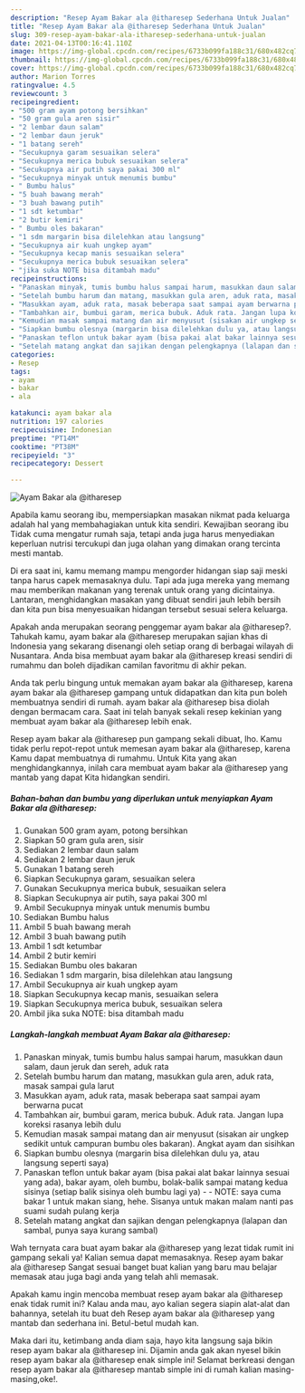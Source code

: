 ```yaml
---
description: "Resep Ayam Bakar ala @itharesep Sederhana Untuk Jualan"
title: "Resep Ayam Bakar ala @itharesep Sederhana Untuk Jualan"
slug: 309-resep-ayam-bakar-ala-itharesep-sederhana-untuk-jualan
date: 2021-04-13T00:16:41.110Z
image: https://img-global.cpcdn.com/recipes/6733b099fa188c31/680x482cq70/ayam-bakar-ala-itharesep-foto-resep-utama.jpg
thumbnail: https://img-global.cpcdn.com/recipes/6733b099fa188c31/680x482cq70/ayam-bakar-ala-itharesep-foto-resep-utama.jpg
cover: https://img-global.cpcdn.com/recipes/6733b099fa188c31/680x482cq70/ayam-bakar-ala-itharesep-foto-resep-utama.jpg
author: Marion Torres
ratingvalue: 4.5
reviewcount: 3
recipeingredient:
- "500 gram ayam potong bersihkan"
- "50 gram gula aren sisir"
- "2 lembar daun salam"
- "2 lembar daun jeruk"
- "1 batang sereh"
- "Secukupnya garam sesuaikan selera"
- "Secukupnya merica bubuk sesuaikan selera"
- "Secukupnya air putih saya pakai 300 ml"
- "Secukupnya minyak untuk menumis bumbu"
- " Bumbu halus"
- "5 buah bawang merah"
- "3 buah bawang putih"
- "1 sdt ketumbar"
- "2 butir kemiri"
- " Bumbu oles bakaran"
- "1 sdm margarin bisa dilelehkan atau langsung"
- "Secukupnya air kuah ungkep ayam"
- "Secukupnya kecap manis sesuaikan selera"
- "Secukupnya merica bubuk sesuaikan selera"
- "jika suka NOTE bisa ditambah madu"
recipeinstructions:
- "Panaskan minyak, tumis bumbu halus sampai harum, masukkan daun salam, daun jeruk dan sereh, aduk rata"
- "Setelah bumbu harum dan matang, masukkan gula aren, aduk rata, masak sampai gula larut"
- "Masukkan ayam, aduk rata, masak beberapa saat sampai ayam berwarna pucat"
- "Tambahkan air, bumbui garam, merica bubuk. Aduk rata. Jangan lupa koreksi rasanya lebih dulu"
- "Kemudian masak sampai matang dan air menyusut (sisakan air ungkep sedikit untuk campuran bumbu oles bakaran). Angkat ayam dan sisihkan"
- "Siapkan bumbu olesnya (margarin bisa dilelehkan dulu ya, atau langsung seperti saya)"
- "Panaskan teflon untuk bakar ayam (bisa pakai alat bakar lainnya sesuai yang ada), bakar ayam, oleh bumbu, bolak-balik sampai matang kedua sisinya (setiap balik sisinya oleh bumbu lagi ya)  NOTE: saya cuma bakar 1 untuk makan siang, hehe. Sisanya untuk makan malam nanti pas suami sudah pulang kerja"
- "Setelah matang angkat dan sajikan dengan pelengkapnya (lalapan dan sambal, punya saya kurang sambal)"
categories:
- Resep
tags:
- ayam
- bakar
- ala

katakunci: ayam bakar ala 
nutrition: 197 calories
recipecuisine: Indonesian
preptime: "PT14M"
cooktime: "PT38M"
recipeyield: "3"
recipecategory: Dessert

---
```



![Ayam Bakar ala @itharesep](https://img-global.cpcdn.com/recipes/6733b099fa188c31/680x482cq70/ayam-bakar-ala-itharesep-foto-resep-utama.jpg)

Apabila kamu seorang ibu, mempersiapkan masakan nikmat pada keluarga adalah hal yang membahagiakan untuk kita sendiri. Kewajiban seorang ibu Tidak cuma mengatur rumah saja, tetapi anda juga harus menyediakan keperluan nutrisi tercukupi dan juga olahan yang dimakan orang tercinta mesti mantab.

Di era  saat ini, kamu memang mampu mengorder hidangan siap saji meski tanpa harus capek memasaknya dulu. Tapi ada juga mereka yang memang mau memberikan makanan yang terenak untuk orang yang dicintainya. Lantaran, menghidangkan masakan yang dibuat sendiri jauh lebih bersih dan kita pun bisa menyesuaikan hidangan tersebut sesuai selera keluarga. 



Apakah anda merupakan seorang penggemar ayam bakar ala @itharesep?. Tahukah kamu, ayam bakar ala @itharesep merupakan sajian khas di Indonesia yang sekarang disenangi oleh setiap orang di berbagai wilayah di Nusantara. Anda bisa membuat ayam bakar ala @itharesep kreasi sendiri di rumahmu dan boleh dijadikan camilan favoritmu di akhir pekan.

Anda tak perlu bingung untuk memakan ayam bakar ala @itharesep, karena ayam bakar ala @itharesep gampang untuk didapatkan dan kita pun boleh membuatnya sendiri di rumah. ayam bakar ala @itharesep bisa diolah dengan bermacam cara. Saat ini telah banyak sekali resep kekinian yang membuat ayam bakar ala @itharesep lebih enak.

Resep ayam bakar ala @itharesep pun gampang sekali dibuat, lho. Kamu tidak perlu repot-repot untuk memesan ayam bakar ala @itharesep, karena Kamu dapat membuatnya di rumahmu. Untuk Kita yang akan menghidangkannya, inilah cara membuat ayam bakar ala @itharesep yang mantab yang dapat Kita hidangkan sendiri.

<!--inarticleads1-->

##### Bahan-bahan dan bumbu yang diperlukan untuk menyiapkan Ayam Bakar ala @itharesep:

1. Gunakan 500 gram ayam, potong bersihkan
1. Siapkan 50 gram gula aren, sisir
1. Sediakan 2 lembar daun salam
1. Sediakan 2 lembar daun jeruk
1. Gunakan 1 batang sereh
1. Siapkan Secukupnya garam, sesuaikan selera
1. Gunakan Secukupnya merica bubuk, sesuaikan selera
1. Siapkan Secukupnya air putih, saya pakai 300 ml
1. Ambil Secukupnya minyak untuk menumis bumbu
1. Sediakan  Bumbu halus
1. Ambil 5 buah bawang merah
1. Ambil 3 buah bawang putih
1. Ambil 1 sdt ketumbar
1. Ambil 2 butir kemiri
1. Sediakan  Bumbu oles bakaran
1. Sediakan 1 sdm margarin, bisa dilelehkan atau langsung
1. Ambil Secukupnya air kuah ungkep ayam
1. Siapkan Secukupnya kecap manis, sesuaikan selera
1. Siapkan Secukupnya merica bubuk, sesuaikan selera
1. Ambil jika suka NOTE: bisa ditambah madu




<!--inarticleads2-->

##### Langkah-langkah membuat Ayam Bakar ala @itharesep:

1. Panaskan minyak, tumis bumbu halus sampai harum, masukkan daun salam, daun jeruk dan sereh, aduk rata
1. Setelah bumbu harum dan matang, masukkan gula aren, aduk rata, masak sampai gula larut
1. Masukkan ayam, aduk rata, masak beberapa saat sampai ayam berwarna pucat
1. Tambahkan air, bumbui garam, merica bubuk. Aduk rata. Jangan lupa koreksi rasanya lebih dulu
1. Kemudian masak sampai matang dan air menyusut (sisakan air ungkep sedikit untuk campuran bumbu oles bakaran). Angkat ayam dan sisihkan
1. Siapkan bumbu olesnya (margarin bisa dilelehkan dulu ya, atau langsung seperti saya)
1. Panaskan teflon untuk bakar ayam (bisa pakai alat bakar lainnya sesuai yang ada), bakar ayam, oleh bumbu, bolak-balik sampai matang kedua sisinya (setiap balik sisinya oleh bumbu lagi ya) -  - NOTE: saya cuma bakar 1 untuk makan siang, hehe. Sisanya untuk makan malam nanti pas suami sudah pulang kerja
1. Setelah matang angkat dan sajikan dengan pelengkapnya (lalapan dan sambal, punya saya kurang sambal)




Wah ternyata cara buat ayam bakar ala @itharesep yang lezat tidak rumit ini gampang sekali ya! Kalian semua dapat memasaknya. Resep ayam bakar ala @itharesep Sangat sesuai banget buat kalian yang baru mau belajar memasak atau juga bagi anda yang telah ahli memasak.

Apakah kamu ingin mencoba membuat resep ayam bakar ala @itharesep enak tidak rumit ini? Kalau anda mau, ayo kalian segera siapin alat-alat dan bahannya, setelah itu buat deh Resep ayam bakar ala @itharesep yang mantab dan sederhana ini. Betul-betul mudah kan. 

Maka dari itu, ketimbang anda diam saja, hayo kita langsung saja bikin resep ayam bakar ala @itharesep ini. Dijamin anda gak akan nyesel bikin resep ayam bakar ala @itharesep enak simple ini! Selamat berkreasi dengan resep ayam bakar ala @itharesep mantab simple ini di rumah kalian masing-masing,oke!.

